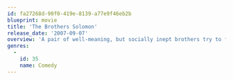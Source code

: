 ```yaml
---
id: fa27268d-90f0-419e-8139-a77e9f46eb2b
blueprint: movie
title: 'The Brothers Solomon'
release_date: '2007-09-07'
overview: 'A pair of well-meaning, but socially inept brothers try to find their perfect mates in order to provide their dying father with a grandchild.'
genres:
  -
    id: 35
    name: Comedy
---
```

